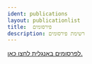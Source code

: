 ```yaml
---
ident: publications
layout: publicationlist
title:  פירסומים
description: רשימת פירסומים
---
```

<a href='../../en/publications'>
לפרסומים באנגלית לחצו כאן.
</a>
